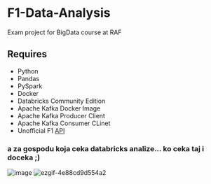 # F1-Data-Analysis
Exam project for BigData course at RAF
## Requires
- Python
- Pandas
- PySpark
- Docker
- Databricks Community Edition
- Apache Kafka Docker Image
- Apache Kafka Producer Client
- Apache Kafka Consumer CLinet
- Unofficial F1 [API](https://openf1.org/)

### a za gospodu koja ceka databricks analize... ko ceka taj i doceka ;)
![image](https://github.com/user-attachments/assets/2ef3075b-eeee-4300-9125-a01a2b48924b)
![ezgif-4e88cd9d554a2](https://github.com/user-attachments/assets/3f9340f6-4524-43d6-8d6e-04af7dc42f77)
